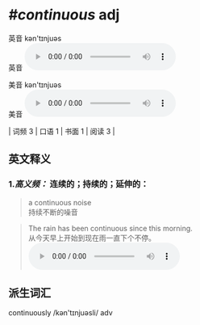 # ***\#continuous*** adj
英音 kən'tɪnjuəs  
英音
<audio src="./media/continuous-B.aac" controls="controls"></audio>

美音 kən'tɪnjuəs  
美音
<audio src="./media/continuous.aac" controls="controls"></audio>



| 词频 3 | 口语 1 | 书面 1 | 阅读 3 |  

英文释义
---
### 1.*高义频：* **连续的；持续的；延伸的：**  

 > a continuous noise  
 > 持续不断的噪音    

 > The rain has been continuous since this morning.  
 > 从今天早上开始到现在雨一直下个不停。    
<audio src="./media/Continuous-101_AAC.aac" controls="controls"></audio>


派生词汇
---
continuously /kən'tɪnjuəsli/ adv   

